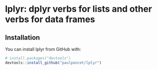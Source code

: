 # lplyr: dplyr verbs for lists and other verbs for data frames


## Installation

You can install lplyr from GitHub with:

```R
# install.packages("devtools")
devtools::install_github("paulponcet/lplyr")
```
